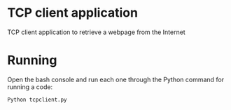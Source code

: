 # TCP client application

TCP client application to retrieve a webpage from the Internet

# Running

Open the bash console and run each one through the Python command for running a code:
```bash
Python tcpclient.py
```
